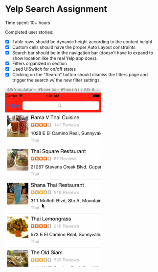 # Yelp Search Assignment

Time spent: 10+ hours

Completed user stories:

 * [x] Table rows should be dynamic height according to the content height
 * [x] Custom cells should have the proper Auto Layout constraints
 * [x] Search bar should be in the navigation bar (doesn't have to expand to show location like the real Yelp app does).
 * [x] Filters organized in section
 * [x] Used UISwitch for on/off states
 * [x] Clicking on the "Search" button should dismiss the filters page and trigger the search w/ the new filter settings.
 
 ![Video Walkthrough](yelp.gif)
